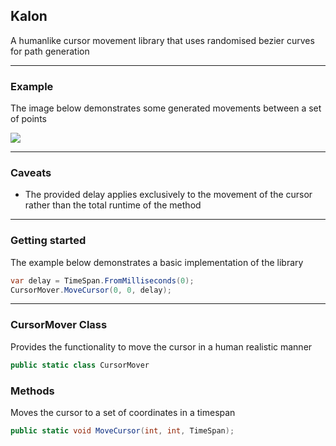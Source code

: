 ## Kalon

A humanlike cursor movement library that uses randomised bezier curves for path generation

---

### Example

The image below demonstrates some generated movements between a set of points

![](https://user-images.githubusercontent.com/59136536/92340978-5a00e400-f110-11ea-9af1-2b0de502d4cb.png)

---

### Caveats

- The provided delay applies exclusively to the movement of the cursor rather than the total runtime of the method

---

### Getting started

The example below demonstrates a basic implementation of the library

```c#
var delay = TimeSpan.FromMilliseconds(0);
CursorMover.MoveCursor(0, 0, delay);
```

---

### CursorMover Class

Provides the functionality to move the cursor in a human realistic manner

```c#
public static class CursorMover
```

### Methods

Moves the cursor to a set of coordinates in a timespan

```c#
public static void MoveCursor(int, int, TimeSpan);
```
